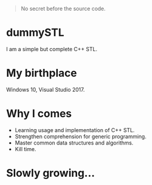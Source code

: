 > No secret before the source code.
# dummySTL
I am a simple but complete C++ STL.


# My birthplace
Windows 10, Visual Studio 2017.


# Why I comes
* Learning usage and implementation of C++ STL.
* Strengthen comprehension for generic programming.
* Master common data structures and algorithms.
* Kill time.


# Slowly growing...
